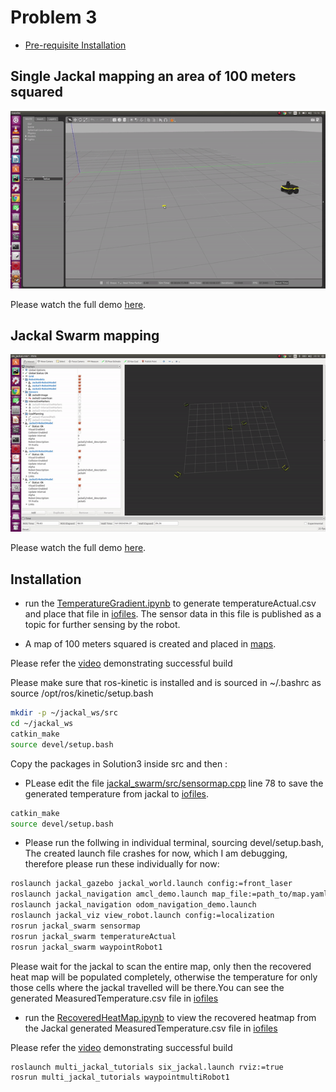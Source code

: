 # Problem 3
 
* [Pre-requisite Installation](#installation)

## Single Jackal mapping an area of 100 meters squared

![Demo](demo3_1.gif)

Please watch the full demo [here](https://youtu.be/LJV_LT58Zkw).

## Jackal Swarm mapping

![Demo](demo3_2.gif)

Please watch the full demo [here](https://youtu.be/N3_2EN2Z1rM).

## <a name="installation"/>Installation

- run the [TemperatureGradient.ipynb](TemperatureGradient.ipynb) to generate temperatureActual.csv and place that file in [iofiles](jackal_swarm/iofiles). The sensor data in this file is published as a topic for further sensing by the robot.

- A map of 100 meters squared is created and placed in [maps](jackal_swarm/maps). 

Please refer the [video](https://youtu.be/ZSHBrxv4ASo) demonstrating successful build

Please make sure that ros-kinetic is installed and is sourced in ~/.bashrc as source /opt/ros/kinetic/setup.bash


```bash
mkdir -p ~/jackal_ws/src
cd ~/jackal_ws
catkin_make
source devel/setup.bash
```

Copy the packages in Solution3 inside src and then :

- PLease edit the file [jackal_swarm/src/sensormap.cpp](jackal_swarm/src/sensormap.cpp) line 78 to save the generated temperature from jackal to [iofiles](jackal_swarm/iofiles).

```bash
catkin_make
source devel/setup.bash
```

- Please run the follwing in individual terminal, sourcing devel/setup.bash, The created launch file crashes for now, which I am debugging, therefore please run these individually for now:

```bash
roslaunch jackal_gazebo jackal_world.launch config:=front_laser
roslaunch jackal_navigation amcl_demo.launch map_file:=path_to/map.yaml
roslaunch jackal_navigation odom_navigation_demo.launch 
roslaunch jackal_viz view_robot.launch config:=localization
rosrun jackal_swarm sensormap
rosrun jackal_swarm temperatureActual
rosrun jackal_swarm waypointRobot1

```
Please wait for the jackal to scan the entire map, only then the recovered heat map will be populated completely, otherwise the temperature for only those cells where the jackal travelled will be there.You can see the generated MeasuredTemperature.csv file in [iofiles](jackal_swarm/iofiles)

- run the [RecoveredHeatMap.ipynb](RecoveredHeatMap.ipynb) to view the recovered heatmap from the Jackal generated MeasuredTemperature.csv file in [iofiles](jackal_swarm/iofiles)

Please refer the [video](https://youtu.be/a0N091pNz5k) demonstrating successful build

```bash
roslaunch multi_jackal_tutorials six_jackal.launch rviz:=true
rosrun multi_jackal_tutorials waypointmultiRobot1

```

